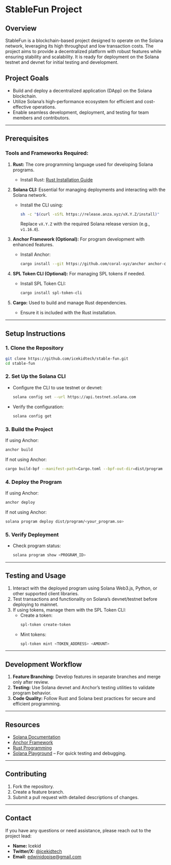 # StableFun Project

## **Overview**
StableFun is a blockchain-based project designed to operate on the Solana network, leveraging its high throughput and low transaction costs. The project aims to provide a decentralized platform with robust features while ensuring stability and scalability. It is ready for deployment on the Solana testnet and devnet for initial testing and development.

## **Project Goals**
- Build and deploy a decentralized application (DApp) on the Solana blockchain.
- Utilize Solana’s high-performance ecosystem for efficient and cost-effective operations.
- Enable seamless development, deployment, and testing for team members and contributors.

---

## **Prerequisites**
### Tools and Frameworks Required:
1. **Rust:** The core programming language used for developing Solana programs.
   - Install Rust: [Rust Installation Guide](https://www.rust-lang.org/tools/install)

2. **Solana CLI:** Essential for managing deployments and interacting with the Solana network.
   - Install the CLI using:
     ```bash
     sh -c "$(curl -sSfL https://release.anza.xyz/vX.Y.Z/install)"
     ```
     Replace `vX.Y.Z` with the required Solana release version (e.g., `v1.16.0`).

3. **Anchor Framework (Optional):** For program development with enhanced features.
   - Install Anchor:
     ```bash
     cargo install --git https://github.com/coral-xyz/anchor anchor-cli
     ```

4. **SPL Token CLI (Optional):** For managing SPL tokens if needed.
   - Install SPL Token CLI:
     ```bash
     cargo install spl-token-cli
     ```

5. **Cargo:** Used to build and manage Rust dependencies.
   - Ensure it is included with the Rust installation.

---

## **Setup Instructions**
### 1. **Clone the Repository**
```bash
git clone https://github.com/icekidtech/stable-fun.git
cd stable-fun
```

### 2. **Set Up the Solana CLI**
- Configure the CLI to use testnet or devnet:
  ```bash
  solana config set --url https://api.testnet.solana.com
  ```
- Verify the configuration:
  ```bash
  solana config get
  ```

### 3. **Build the Project**
If using Anchor:
```bash
anchor build
```
If not using Anchor:
```bash
cargo build-bpf --manifest-path=Cargo.toml --bpf-out-dir=dist/program
```

### 4. **Deploy the Program**
If using Anchor:
```bash
anchor deploy
```
If not using Anchor:
```bash
solana program deploy dist/program/<your_program.so>
```

### 5. **Verify Deployment**
- Check program status:
  ```bash
  solana program show <PROGRAM_ID>
  ```

---

## **Testing and Usage**
1. Interact with the deployed program using Solana Web3.js, Python, or other supported client libraries.
2. Test transactions and functionality on Solana’s devnet/testnet before deploying to mainnet.
3. If using tokens, manage them with the SPL Token CLI:
   - Create a token:
     ```bash
     spl-token create-token
     ```
   - Mint tokens:
     ```bash
     spl-token mint <TOKEN_ADDRESS> <AMOUNT>
     ```

---

## **Development Workflow**
1. **Feature Branching:** Develop features in separate branches and merge only after review.
2. **Testing:** Use Solana devnet and Anchor’s testing utilities to validate program behavior.
3. **Code Quality:** Follow Rust and Solana best practices for secure and efficient programming.

---

## **Resources**
- [Solana Documentation](https://docs.solana.com/)
- [Anchor Framework](https://project-serum.github.io/anchor/)
- [Rust Programming](https://doc.rust-lang.org/book/)
- [Solana Playground](https://beta.solpg.io/) – For quick testing and debugging.

---

## **Contributing**
1. Fork the repository.
2. Create a feature branch.
3. Submit a pull request with detailed descriptions of changes.

---

## **Contact**
If you have any questions or need assistance, please reach out to the project lead:
- **Name:** Icekid
- **Twitter/X:** [@icekidtech](https://linktree/icekidtech)
- **Email:** edwinidopise@gmail.com




